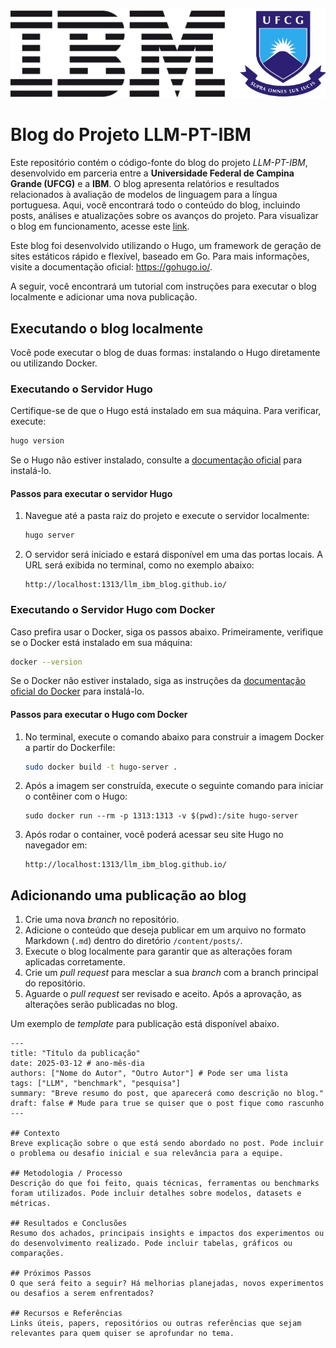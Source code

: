![](/static/site_logo.png)

# Blog do Projeto LLM-PT-IBM

Este repositório contém o código-fonte do blog do projeto *LLM-PT-IBM*, desenvolvido em parceria entre a **Universidade Federal de Campina Grande (UFCG)** e a **IBM**. O blog apresenta relatórios e resultados relacionados à avaliação de modelos de linguagem para a língua portuguesa. Aqui, você encontrará todo o conteúdo do blog, incluindo posts, análises e atualizações sobre os avanços do projeto. Para visualizar o blog em funcionamento, acesse este [link](https://llm-pt-ibm.github.io/llm_ibm_blog.github.io/).

Este blog foi desenvolvido utilizando o Hugo, um framework de geração de sites estáticos rápido e flexível, baseado em Go. Para mais informações, visite a documentação oficial: https://gohugo.io/.

A seguir, você encontrará um tutorial com instruções para executar o blog localmente e adicionar uma nova publicação.

## Executando o blog localmente

Você pode executar o blog de duas formas: instalando o Hugo diretamente ou utilizando Docker.

### Executando o Servidor Hugo

Certifique-se de que o Hugo está instalado em sua máquina. Para verificar, execute:

```sh
hugo version
```

Se o Hugo não estiver instalado, consulte a [documentação oficial](https://gohugo.io/getting-started/installing/) para instalá-lo.

#### Passos para executar o servidor Hugo


1. Navegue até a pasta raiz do projeto e execute o servidor localmente:
   ```sh
   hugo server
   ```

2. O servidor será iniciado e estará disponível em uma das portas locais. A URL será exibida no terminal, como no exemplo abaixo:
   ```
   http://localhost:1313/llm_ibm_blog.github.io/
   ```
### Executando o Servidor Hugo com Docker

Caso prefira usar o Docker, siga os passos abaixo. Primeiramente, verifique se o Docker está instalado em sua máquina:

```sh
docker --version
```

Se o Docker não estiver instalado, siga as instruções da [documentação oficial do Docker](https://docs.docker.com/get-docker/) para instalá-lo.

#### Passos para executar o Hugo com Docker

1. No terminal, execute o comando abaixo para construir a imagem Docker a partir do Dockerfile:
   ```bash
   sudo docker build -t hugo-server .

2. Após a imagem ser construída, execute o seguinte comando para iniciar o contêiner com o Hugo:
   ```
   sudo docker run --rm -p 1313:1313 -v $(pwd):/site hugo-server
   ```

3. Após rodar o container, você poderá acessar seu site Hugo no navegador em:
   ```
   http://localhost:1313/llm_ibm_blog.github.io/
   ```

## Adicionando uma publicação ao blog

1. Crie uma nova _branch_ no repositório.
2. Adicione o conteúdo que deseja publicar em um arquivo no formato Markdown (`.md`) dentro do diretório `/content/posts/`.
3. Execute o blog localmente para garantir que as alterações foram aplicadas corretamente.
4. Crie um _pull request_ para mesclar a sua _branch_ com a branch principal do repositório.
5. Aguarde o _pull request_ ser revisado e aceito. Após a aprovação, as alterações serão publicadas no blog.

Um exemplo de _template_ para publicação está disponível abaixo.
```
---
title: "Título da publicação"
date: 2025-03-12 # ano-mês-dia
authors: ["Nome do Autor", "Outro Autor"] # Pode ser uma lista
tags: ["LLM", "benchmark", "pesquisa"]
summary: "Breve resumo do post, que aparecerá como descrição no blog."
draft: false # Mude para true se quiser que o post fique como rascunho
---

## Contexto  
Breve explicação sobre o que está sendo abordado no post. Pode incluir o problema ou desafio inicial e sua relevância para a equipe.

## Metodologia / Processo  
Descrição do que foi feito, quais técnicas, ferramentas ou benchmarks foram utilizados. Pode incluir detalhes sobre modelos, datasets e métricas.

## Resultados e Conclusões  
Resumo dos achados, principais insights e impactos dos experimentos ou do desenvolvimento realizado. Pode incluir tabelas, gráficos ou comparações.

## Próximos Passos  
O que será feito a seguir? Há melhorias planejadas, novos experimentos ou desafios a serem enfrentados?

## Recursos e Referências  
Links úteis, papers, repositórios ou outras referências que sejam relevantes para quem quiser se aprofundar no tema.
```
